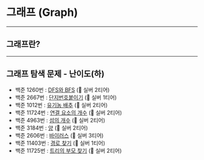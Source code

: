 # 그래프 (Graph)

---
## 그래프란?

---
## 그래프 탐색 문제 - 난이도(하)
* 백준 1260번 : [DFS와 BFS](https://www.acmicpc.net/problem/1260) (🥈 실버 2티어)
* 백준 2667번 : [단지번호붙이기](https://www.acmicpc.net/problem/2667) (🥈 실버 1티어)
* 백준 1012번 : [유기농 배추](https://www.acmicpc.net/problem/1012) (🥈 실버 2티어)
* 백준 11724번 : [연결 요소의 개수](https://www.acmicpc.net/problem/11724) (🥈 실버 2티어)
* 백준 4963번 : [섬의 개수](https://www.acmicpc.net/problem/4963) (🥈 실버 2티어)
* 백준 3184번 : [양](https://www.acmicpc.net/problem/3184) (🥈 실버 2티어)
* 백준 2606번 : [바이러스](https://www.acmicpc.net/problem/2606) (🥈 실버 3티어)
* 백준 11403번 : [경로 찾기](https://www.acmicpc.net/problem/11403) (🥈 실버 1티어)
* 백준 11725번 : [트리의 부모 찾기](https://www.acmicpc.net/problem/11725) (🥈 실버 2티어)
